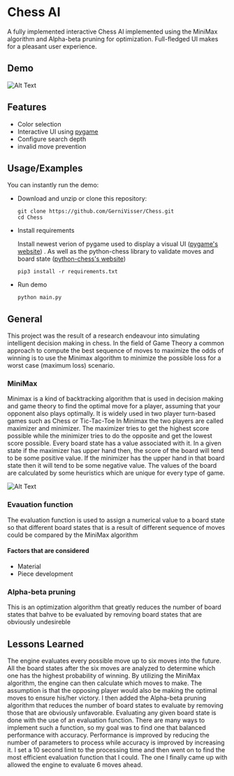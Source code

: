 
# Chess AI

A fully implemented interactive Chess AI implemented using the MiniMax algorithm and Alpha-beta pruning for optimization. Full-fledged UI makes for a pleasant user experience. 


## Demo


  ![Alt Text](https://media.giphy.com/media/hojJHfOF6Z8XvfHjl2/giphy.gif)
## Features

- Color selection
- Interactive UI using [pygame](https://www.pygame.org/)
- Configure search depth
- invalid move prevention 

  

## Usage/Examples

You can instantly run the demo: 

- Download and unzip or clone this repository:
    ```
    git clone https://github.com/GerniVisser/Chess.git
    cd Chess
    ```
- Install requirements

    Install newest verion of pygame used to display a visual UI ([pygame's website](https://www.pygame.org/))
    . As well as the python-chess library to validate moves and board state ([python-chess's website](https://pypi.org/project/python-chess/))
    ```
    pip3 install -r requirements.txt 
    ```
- Run demo
    ```
    python main.py
    ```
  

  

## General

This project was the result of a research endeavour into simulating intelligent decision making in chess. In the field of Game Theory a common approach to compute the best sequence of moves to maximize the odds of winning is to use the Minimax algorithm to minimize the possible loss for a worst case (maximum loss) scenario.

### MiniMax

Minimax is a kind of backtracking algorithm that is used in decision making and game theory to find the optimal move for a player, assuming that your opponent also plays optimally. It is widely used in two player turn-based games such as Chess or Tic-Tac-Toe
In Minimax the two players are called maximizer and minimizer. The maximizer tries to get the highest score possible while the minimizer tries to do the opposite and get the lowest score possible.
Every board state has a value associated with it. In a given state if the maximizer has upper hand then, the score of the board will tend to be some positive value. If the minimizer has the upper hand in that board state then it will tend to be some negative value. The values of the board are calculated by some heuristics which are unique for every type of game.

![Alt Text](https://upload.wikimedia.org/wikipedia/commons/6/6f/Minimax.svg)

### Evauation function

The evaluation function is used to assign a numerical value to a board state so that different board states that is a result of different sequence of moves could be compared by the MiniMax algorithm 

#### Factors that are considered
- Material
- Piece development

### Alpha-beta pruning
This is an optimization algorithm that greatly reduces the number of board states that bahve to be evaluated by removing board states that are obviously undesireble

## Lessons Learned

The engine evaluates every possible move up to six moves into the future. All the board states after the six moves are analyzed to determine which one has the highest probability of winning. By utilizing the MiniMax algorithm, the engine can then calculate which moves to make. The assumption is that the opposing player would also be making the optimal moves to ensure his/her victory. I then added the Alpha-beta pruning algorithm that reduces the number of board states to evaluate by removing those that are obviously unfavorable.
Evaluating any given board state is done with the use of an evaluation function. There are many ways to implement such a function, so my goal was to find one that balanced performance with accuracy. Performance is improved by reducing the number of parameters to process while accuracy is improved by increasing it. I set a 10 second limit to the processing time and then went on to find the most efficient evaluation function that I could. The one I finally came up with allowed the engine to evaluate 6 moves ahead.

  



